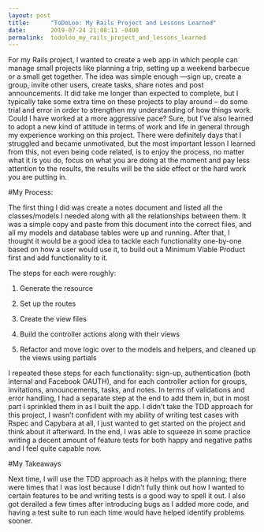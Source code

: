 ```yaml
---
layout: post
title:      "ToDoLoo: My Rails Project and Lessons Learned"
date:       2019-07-24 21:08:11 -0400
permalink:  todoloo_my_rails_project_and_lessons_learned
---
```



For my Rails project, I wanted to create a web app in which people can manage small projects like planning a trip, setting up a weekend barbecue or a small get together. The idea was simple enough —sign up, create a group, invite other users, create tasks, share notes and post announcements. It did take me longer than expected to complete, but I typically take some extra time on these projects to play around – do some trial and error in order to strengthen my understanding of how things work. Could I have worked at a more aggressive pace? Sure, but I’ve also learned to adopt a new kind of attitude in terms of work and life in general through my experience working on this project. There were definitely days that I struggled and became unmotivated, but the most important lesson I learned from this, not even being code related, is to enjoy the process, no matter what it is you do, focus on what you are doing at the moment and pay less attention to the results, the results will be the side effect or the hard work you are putting in. 

#My Process:

The first thing I did was create a notes document and listed all the classes/models I needed along with all the relationships between them. It was a simple copy and paste from this document into the correct files, and all my models and database tables were up and running. After that, I thought it would be a good idea to tackle each functionality one-by-one based on how a user would use it, to build out a Minimum Viable Product first and add functionality to it.  

The steps for each were roughly:

1)	Generate the resource

2)	Set up the routes

3)	Create the view files

4)	Build the controller actions along with their views

5)	Refactor and move logic over to the models and helpers, and cleaned up the views using partials

I repeated these steps for each functionality: sign-up, authentication (both internal and Facebook OAUTH), and for each controller action for groups, invitations, announcements, tasks, and notes. In terms of validations and error handling, I had a separate step at the end to add them in, but in most part I sprinkled them in as I built the app.
I didn’t take the TDD approach for this project, I wasn’t confident with my ability of writing test cases with Rspec and Capybara at all, I just wanted to get started on the project and think about it afterward. In the end, I was able to squeeze in some practice writing a decent amount of feature tests for both happy and negative paths and I feel quite capable now. 

#My Takeaways

Next time, I will use the TDD approach as it helps with the planning; there were times that I was lost because I didn’t fully think out how I wanted to certain features to be and writing tests is a good way to spell it out. I also got derailed a few times after introducing bugs as I added more code, and having a test suite to run each time would have helped identify problems sooner.

